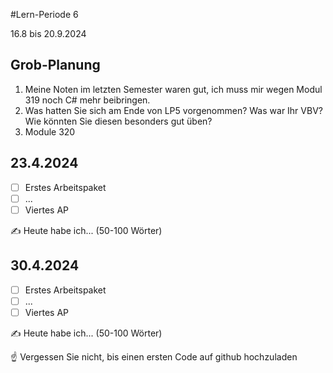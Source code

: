 #Lern-Periode 6

16.8 bis 20.9.2024

## Grob-Planung

1. Meine Noten im letzten Semester waren gut, ich muss mir wegen Modul 319 noch C# mehr beibringen.
2. Was hatten Sie sich am Ende von LP5 vorgenommen? Was war Ihr VBV? Wie könnten Sie diesen besonders gut üben?
3. Module 320

## 23.4.2024

- [ ] Erstes Arbeitspaket
- [ ] ...
- [ ] Viertes AP

✍️ Heute habe ich... (50-100 Wörter)

## 30.4.2024

- [ ] Erstes Arbeitspaket
- [ ] ...
- [ ] Viertes AP

✍️ Heute habe ich... (50-100 Wörter)

☝️ Vergessen Sie nicht, bis einen ersten Code auf github hochzuladen
